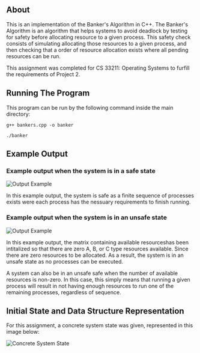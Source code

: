 ## About 
This is an implementation of the Banker's Algorithm in C++. The Banker's Algorithm is an algorithm that helps systems to avoid deadlock by testing for safety before allocating resource to a given process. This safety check consists of simulating allocating those resources to a given process, and then checking that a order of resource allocation exists where all pending resources can be run. 

This assignment was completed for CS 33211: Operating Systems to furfill the requirements of Project 2. 

## Running The Program
This program can be run by the following command inside the main directory: 

`g++ bankers.cpp -o banker`

`./banker`       

## Example Output

### Example output when the system is in a safe state
![Output Example](.images/stafestate.png)

In this example output, the system is safe as a finite sequence of processes exists were each process has the nessuary requirements to finish running. 

### Example output when the system is in an unsafe state 
![Output Example](.images/unsafestate.png)

In this example output, the matrix containing available resourceshas been intitalized so that there are zero A, B, or C type resources available. Since there are zero resources to be allocated. As a result, the system is in an unsafe state as no processes can be executed. 

A system can also be in an unsafe safe when the number of available resources is non-zero. In this case, this simply means that running a given process will result in not having enough resources to run one of the remaining processes, regardless of sequence. 

## Initial State and Data Structure Representation

For this assignment, a concrete system state was given, represented in this image below:

![Concrete System State](.images/initialsystemstate.png)
